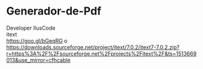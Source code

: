 # Generador-de-Pdf
Developer IlusCode  
itext   
https://goo.gl/bGeqRG     o
https://downloads.sourceforge.net/project/itext/7.0.2/itext7-7.0.2.zip?r=https%3A%2F%2Fsourceforge.net%2Fprojects%2Fitext%2F&ts=1513669013&use_mirror=cfhcable
